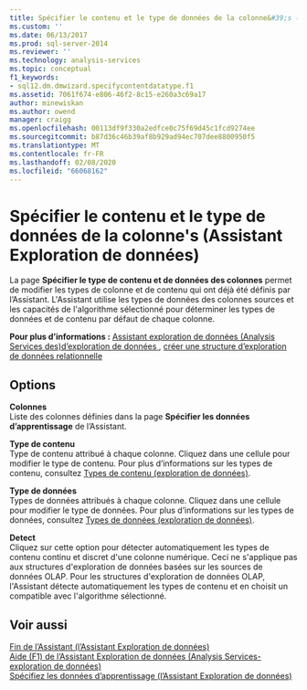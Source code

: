 ```yaml
---
title: Spécifier le contenu et le type de données de la colonne&#39;s (Assistant Exploration de données) | Microsoft Docs
ms.custom: ''
ms.date: 06/13/2017
ms.prod: sql-server-2014
ms.reviewer: ''
ms.technology: analysis-services
ms.topic: conceptual
f1_keywords:
- sql12.dm.dmwizard.specifycontentdatatype.f1
ms.assetid: 7061f674-e806-46f2-8c15-e260a3c69a17
author: minewiskan
ms.author: owend
manager: craigg
ms.openlocfilehash: 00113df9f330a2edfce0c75f69d45c1fcd9274ee
ms.sourcegitcommit: b87d36c46b39af8b929ad94ec707dee8800950f5
ms.translationtype: MT
ms.contentlocale: fr-FR
ms.lasthandoff: 02/08/2020
ms.locfileid: "66068162"
---
```

# <a name="specify-the-column39s-content-and-data-type-data-mining-wizard"></a>Spécifier le contenu et le type de données de la colonne&#39;s (Assistant Exploration de données)
  La page **Spécifier le type de contenu et de données des colonnes** permet de modifier les types de colonne et de contenu qui ont déjà été définis par l’Assistant. L'Assistant utilise les types de données des colonnes sources et les capacités de l'algorithme sélectionné pour déterminer les types de données et de contenu par défaut de chaque colonne.  
  
 **Pour plus d’informations :** [Assistant exploration de données &#40;Analysis Services des&#41;d’exploration de données ](data-mining/data-mining-wizard-analysis-services-data-mining.md), [créer une structure d’exploration de données relationnelle](data-mining/create-a-relational-mining-structure.md)  
  
## <a name="options"></a>Options  
 **Colonnes**  
 Liste des colonnes définies dans la page **Spécifier les données d’apprentissage** de l’Assistant.  
  
 **Type de contenu**  
 Type de contenu attribué à chaque colonne. Cliquez dans une cellule pour modifier le type de contenu. Pour plus d’informations sur les types de contenu, consultez [Types de contenu &#40;exploration de données&#41;](data-mining/content-types-data-mining.md).  
  
 **Type de données**  
 Types de données attribués à chaque colonne. Cliquez dans une cellule pour modifier le type de données. Pour plus d’informations sur les types de données, consultez [Types de données &#40;exploration de données&#41;](data-mining/data-types-data-mining.md).  
  
 **Detect**  
 Cliquez sur cette option pour détecter automatiquement les types de contenu continu et discret d'une colonne numérique. Ceci ne s'applique pas aux structures d'exploration de données basées sur les sources de données OLAP. Pour les structures d'exploration de données OLAP, l'Assistant détecte automatiquement les types de contenu et en choisit un compatible avec l'algorithme sélectionné.  
  
## <a name="see-also"></a>Voir aussi  
 [Fin de l’Assistant &#40;l’Assistant Exploration de données&#41;](completing-the-wizard-data-mining-wizard.md)   
 [Aide (F1) de l’Assistant Exploration de données &#40;Analysis Services-exploration de données&#41;](data-mining-wizard-f1-help-analysis-services-data-mining.md)   
 [Spécifiez les données d’apprentissage &#40;l’Assistant Exploration de données&#41;](specify-the-training-data-data-mining-wizard.md)  
  
  
